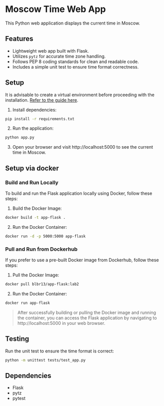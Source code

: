 # Moscow Time Web App

This Python web application displays the current time in Moscow.

## Features

- Lightweight web app built with Flask.
- Utilizes `pytz` for accurate time zone handling.
- Follows PEP 8 coding standards for clean and readable code.
- Includes a simple unit test to ensure time format correctness.

## Setup

It is advisable to create a virtual environment before proceeding with the installation. [Refer to the guide here](https://packaging.python.org/en/latest/guides/installing-using-pip-and-virtual-environments/).

1. Install dependencies:

```bash
pip install -r requirements.txt
```

2. Run the application:
```bash
python app.py
```

3. Open your browser and visit http://localhost:5000 to see the current time in Moscow.

## Setup via docker

### Build and Run Locally
To build and run the Flask application locally using Docker, follow these steps:
1. Build the Docker Image: 
```bash
docker build -t app-flask .
```

2. Run the Docker Container:
```bash
docker run -d -p 5000:5000 app-flask
```

### Pull and Run from Dockerhub
If you prefer to use a pre-built Docker image from Dockerhub, follow these steps:

1. Pull the Docker Image:
```bash
docker pull blbr13/app-flask:lab2
```

2. Run the Docker Container:

```bash
docker run app-flask
```

> After successfully building or pulling the Docker image and running the container, you can access the Flask application by navigating to http://localhost:5000 in your web browser.

## Testing
Run the unit test to ensure the time format is correct:
```bash
python -m unittest tests/test_app.py
```

## Dependencies
* Flask
* pytz
* pytest
